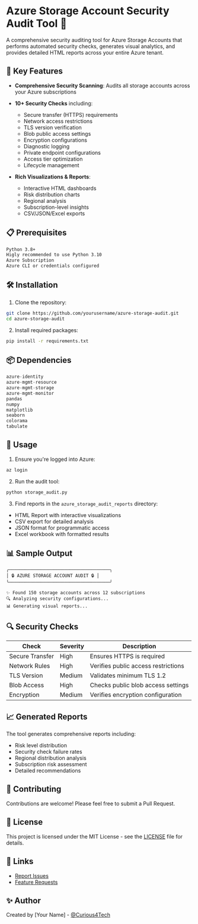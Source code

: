 # Azure Storage Account Security Audit Tool 🔐

A comprehensive security auditing tool for Azure Storage Accounts that performs automated security checks, generates visual analytics, and provides detailed HTML reports across your entire Azure tenant.



## 🌟 Key Features

- **Comprehensive Security Scanning**: Audits all storage accounts across your Azure subscriptions
- **10+ Security Checks** including:
  - Secure transfer (HTTPS) requirements
  - Network access restrictions
  - TLS version verification
  - Blob public access settings
  - Encryption configurations
  - Diagnostic logging
  - Private endpoint configurations
  - Access tier optimization
  - Lifecycle management

- **Rich Visualizations & Reports**:
  - Interactive HTML dashboards
  - Risk distribution charts
  - Regional analysis
  - Subscription-level insights
  - CSV/JSON/Excel exports

## 📋 Prerequisites

```bash
Python 3.8+
Higly recommended to use Python 3.10
Azure Subscription
Azure CLI or credentials configured
```

## 🛠️ Installation

1. Clone the repository:
```bash
git clone https://github.com/yourusername/azure-storage-audit.git
cd azure-storage-audit
```

2. Install required packages:
```bash
pip install -r requirements.txt
```

## 📦 Dependencies

```python
azure-identity
azure-mgmt-resource
azure-mgmt-storage
azure-mgmt-monitor
pandas
numpy
matplotlib
seaborn
colorama
tabulate
```

## 🚀 Usage

1. Ensure you're logged into Azure:
```bash
az login
```

2. Run the audit tool:
```bash
python storage_audit.py
```

3. Find reports in the `azure_storage_audit_reports` directory:
- HTML Report with interactive visualizations
- CSV export for detailed analysis
- JSON format for programmatic access
- Excel workbook with formatted results

## 📊 Sample Output

```
╭──────────────────────────────────────╮
│ 🔒 AZURE STORAGE ACCOUNT AUDIT 🔒 │
╰──────────────────────────────────────╯

✨ Found 150 storage accounts across 12 subscriptions
🔍 Analyzing security configurations...
📊 Generating visual reports...
```

## 🔍 Security Checks

| Check | Severity | Description |
|-------|----------|-------------|
| Secure Transfer | High | Ensures HTTPS is required |
| Network Rules | High | Verifies public access restrictions |
| TLS Version | Medium | Validates minimum TLS 1.2 |
| Blob Access | High | Checks public blob access settings |
| Encryption | Medium | Verifies encryption configuration |

## 📈 Generated Reports

The tool generates comprehensive reports including:
- Risk level distribution
- Security check failure rates
- Regional distribution analysis
- Subscription risk assessment
- Detailed recommendations

## 🤝 Contributing

Contributions are welcome! Please feel free to submit a Pull Request.

## 📝 License

This project is licensed under the MIT License - see the [LICENSE](LICENSE) file for details.

## 🔗 Links

- [Report Issues](https://github.com/Curious4Tech/azure-storage-audit/issues)
- [Feature Requests](https://github.com/Curious4Tech/azure-storage-audit/issues/new)

## ✨ Author

Created by [Your Name] - [@Curious4Tech](https://github.com/Curious4Tech)
